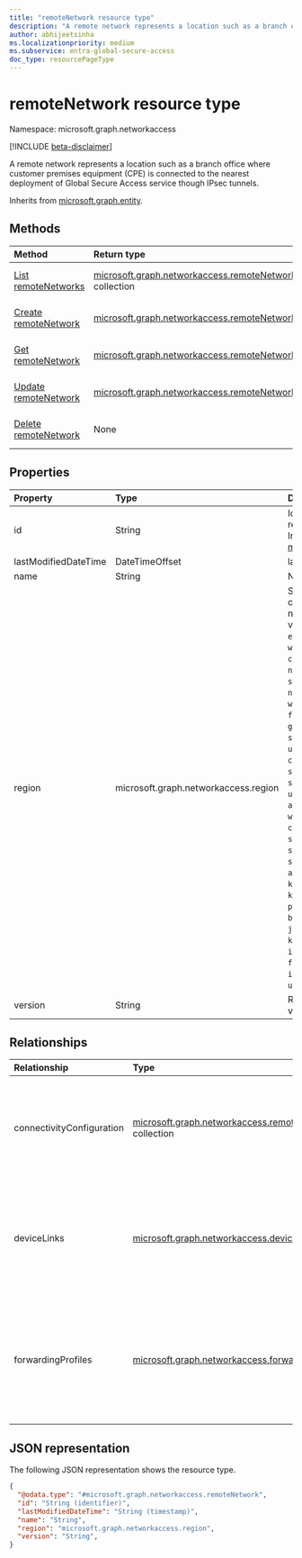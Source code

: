```yaml
---
title: "remoteNetwork resource type"
description: "A remote network represents a location such as a branch office where customer premises equipment (CPE) is connected to the nearest deployment of Global Secure Access service though IPsec tunnels."
author: abhijeetsinha
ms.localizationpriority: medium
ms.subservice: entra-global-secure-access
doc_type: resourcePageType
---
```


# remoteNetwork resource type

Namespace: microsoft.graph.networkaccess

[!INCLUDE [beta-disclaimer](../../includes/beta-disclaimer.md)]

A remote network represents a location such as a branch office where customer premises equipment (CPE) is connected to the nearest deployment of Global Secure Access service though IPsec tunnels.

Inherits from [microsoft.graph.entity](../resources/entity.md).

## Methods
|Method|Return type|Description|
|:---|:---|:---|
|[List remoteNetworks](../api/networkaccess-connectivity-list-remotenetworks.md)|[microsoft.graph.networkaccess.remoteNetwork](../resources/networkaccess-remotenetwork.md) collection|Get a list of the [microsoft.graph.networkaccess.remoteNetwork](../resources/networkaccess-remotenetwork.md) objects and their properties.|
|[Create remoteNetwork](../api/networkaccess-connectivity-post-remotenetworks.md)|[microsoft.graph.networkaccess.remoteNetwork](../resources/networkaccess-remotenetwork.md)|Create a new [microsoft.graph.networkaccess.remoteNetwork](../resources/networkaccess-remotenetwork.md) object.|
|[Get remoteNetwork](../api/networkaccess-remotenetwork-get.md)|[microsoft.graph.networkaccess.remoteNetwork](../resources/networkaccess-remotenetwork.md)|Read the properties and relationships of a [microsoft.graph.networkaccess.remoteNetwork](../resources/networkaccess-remotenetwork.md) object.|
|[Update remoteNetwork](../api/networkaccess-remotenetwork-update.md)|[microsoft.graph.networkaccess.remoteNetwork](../resources/networkaccess-remotenetwork.md)|Update the properties of a [microsoft.graph.networkaccess.remoteNetwork](../resources/networkaccess-remotenetwork.md) object.|
|[Delete remoteNetwork](../api/networkaccess-connectivity-delete-remotenetworks.md)|None|Delete a [microsoft.graph.networkaccess.remoteNetwork](../resources/networkaccess-remotenetwork.md) object.|

## Properties
|Property|Type|Description|
|:---|:---|:---|
|id|String|Identifier for the remote network. Inherited from [microsoft.graph.entity](../resources/entity.md).|
|lastModifiedDateTime|DateTimeOffset|last modified time.|
|name|String|Name.|
|region|microsoft.graph.networkaccess.region|Specify the region closest to your remote network. The possible value are: `eastUS`, `eastUS2`, `westUS`, `westUS2`, `westUS3`, `centralUS`, `northCentralUS`, `southCentralUS`, `northEurope`, `westEurope`, `franceCentral`, `germanyWestCentral`, `switzerlandNorth`, `ukSouth`, `canadaEast`, `canadaCentral`, `southAfricaWest`, `southAfricaNorth`, `uaeNorth`, `australiaEast`, `westCentralUS`, `centralIndia`, `southEastAsia`, `swedenCentral`, `southIndia`, `australiaSouthEast`, `koreaCentral`, `koreaSouth`, `polandCentral`, `brazilSouth`, `japanEast`, `japanWest`, `koreaSouth`, `italyNorth`, `franceSouth`, `israelCentral`, `unknownFutureValue`.|
|version|String|Remote network version.|

## Relationships
|Relationship|Type|Description|
|:---|:---|:---|
|connectivityConfiguration|[microsoft.graph.networkaccess.remoteNetworkConnectivityConfiguration](../resources/networkaccess-remotenetworkconnectivityconfiguration.md) collection|Specifies the connectivity details of all device links associated with a remote network.|
|deviceLinks|[microsoft.graph.networkaccess.deviceLink](../resources/networkaccess-devicelink.md) collection|Each unique CPE device associated with a remote network is specified. Supports `$expand`.|
|forwardingProfiles|[microsoft.graph.networkaccess.forwardingProfile](../resources/networkaccess-forwardingprofile.md) collection|Each forwarding profile associated with a remote network is specified. Supports `$expand` and `$select`.|

## JSON representation
The following JSON representation shows the resource type.
<!-- {
  "blockType": "resource",
  "keyProperty": "id",
  "@odata.type": "microsoft.graph.networkaccess.remoteNetwork",
  "baseType": "microsoft.graph.entity",
  "openType": false
}
-->
``` json
{
  "@odata.type": "#microsoft.graph.networkaccess.remoteNetwork",
  "id": "String (identifier)",
  "lastModifiedDateTime": "String (timestamp)",
  "name": "String",
  "region": "microsoft.graph.networkaccess.region",
  "version": "String",
}
```


